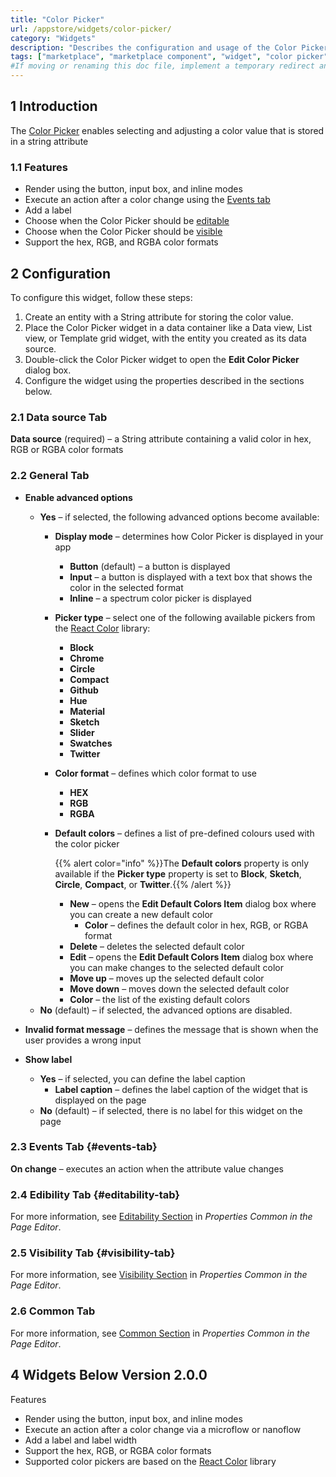 ```yaml
---
title: "Color Picker"
url: /appstore/widgets/color-picker/
category: "Widgets"
description: "Describes the configuration and usage of the Color Picker widget, which is available in the Mendix Marketplace."
tags: ["marketplace", "marketplace component", "widget", "color picker", "react", "platform support"]
#If moving or renaming this doc file, implement a temporary redirect and let the respective team know they should update the URL in the product. See Mapping to Products for more details.
---
```


## 1 Introduction

The [Color Picker](https://marketplace.mendix.com/link/component/107044/) enables selecting and adjusting a color value that is stored in a string attribute

### 1.1 Features
* Render using the button, input box, and inline modes
* Execute an action after a color change using the [Events tab](#events-tab)
* Add a label
* Choose when the Color Picker should be [editable](#editability-tab)
* Choose when the Color Picker should be [visible](#visibility-tab)
* Support the hex, RGB, and RGBA color formats

## 2 Configuration

To configure this widget, follow these steps:

1. Create an entity with a String attribute for storing the color value.
2. Place the Color Picker widget in a data container like a Data view, List view, or Template grid widget, with the entity you created as its data source.
3. Double-click the Color Picker widget to open the **Edit Color Picker** dialog box.
4. Configure the widget using the properties described in the sections below.

### 2.1 Data source Tab

**Data source** (required) – a String attribute containing a valid color in hex, RGB or RGBA color formats

### 2.2 General Tab

* **Enable advanced options**
    
    * **Yes** – if selected, the following advanced options become available:
        * **Display mode** – determines how Color Picker is displayed in your app
            * **Button** (default) – a button is displayed
            * **Input** – a button is displayed with a text box that shows the color in the selected format
            * **Inline** – a spectrum color picker is displayed      
        * **Picker type** – select one of the following available pickers from the [React Color](https://casesandberg.github.io/react-color/) library: 
            * **Block**
            * **Chrome**
            * **Circle**
            * **Compact**
            * **Github**
            * **Hue**
            * **Material**
            * **Sketch**
            * **Slider**
            * **Swatches**
            * **Twitter**
        * **Color format** – defines which color format to use
            * **HEX**
            * **RGB**
            * **RGBA**
        * **Default colors** – defines a list of pre-defined colours used with the color picker
    
            {{% alert color="info" %}}The **Default colors** property is only available if the **Picker type** property is set to **Block**, **Sketch**, **Circle**, **Compact**, or **Twitter**.{{% /alert %}}
    
            * **New** – opens the **Edit Default Colors Item** dialog box where you can create a new default color
                * **Color** – defines the default color in hex, RGB, or RGBA format
            * **Delete** – deletes the selected default color
            * **Edit** – opens the **Edit Default Colors Item** dialog box where you can make changes to the selected default color
            * **Move up** – moves up the selected default color
            * **Move down** – moves down the selected default color
            * **Color** – the list of the existing default colors
    * **No** (default) – if selected, the advanced options are disabled.
* **Invalid format message** – defines the message that is shown when the user provides a wrong input
* **Show label** 
    * **Yes** – if selected, you can define the label caption
        * **Label caption** – defines the label caption of the widget that is displayed on the page
    * **No** (default) – if selected, there is no label for this widget on the page

### 2.3 Events Tab {#events-tab}

**On change** – executes an action when the attribute value changes

### 2.4 Edibility Tab {#editability-tab}

For more information, see [Editability Section](/refguide/common-widget-properties/#editability) in *Properties Common in the Page Editor*.

### 2.5 Visibility Tab {#visibility-tab}

For more information, see [Visibility Section](/refguide/common-widget-properties/#visibility-properties) in *Properties Common in the Page Editor*.

### 2.6 Common Tab

For more information, see [Common Section](/refguide/common-widget-properties/#common-properties) in *Properties Common in the Page Editor*.

## 4 Widgets Below Version 2.0.0

Features

* Render using the button, input box, and inline modes
* Execute an action after a color change via a microflow or nanoflow
* Add a label and label width
* Support the hex, RGB, or RGBA color formats
* Supported color pickers are based on the [React Color](http://casesandberg.github.io/react-color/) library
